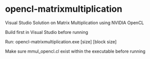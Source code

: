 # opencl-matrixmultiplication
Visual Studio Solution on Matrix Multiplication using NVIDIA OpenCL

Build first in Visual Studio before running

Run: opencl-matrixmultiplication.exe [size] [block size]

Make sure mmul_opencl.cl exist within the executable before running

